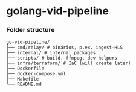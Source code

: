 # golang-vid-pipeline

### Folder structure

```text
go-vid-pipeline/
├── cmd/relay/ # binários, p.ex. ingest→HLS
├── internal/ # internal packages
├── scripts/ # build, ffmpeg, dev helpers
├── infra/terraform/ # IaC (will create later)
├── Dockerfile
├── docker-compose.yml
├── Makefile
└── README.md
```
